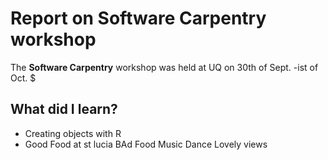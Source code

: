 
# Report on Software Carpentry workshop
The **Software Carpentry** workshop was held at UQ on 30th of Sept. -ist of Oct. $
## What did I learn?
* Creating objects with R
* Good Food at st lucia
BAd Food
Music
Dance
Lovely views
